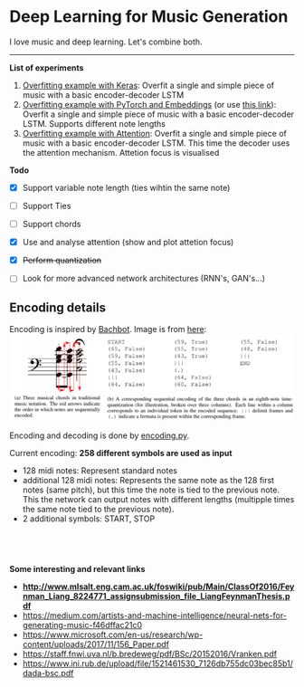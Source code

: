 # Deep Learning for Music Generation
I love music and deep learning. Let's combine both.

---
**List of experiments**
1. [Overfitting example with Keras](01_Overfitting_Simple_Song.ipynb): Overfit a single and simple piece of music with a basic encoder-decoder LSTM
2. [Overfitting example with PyTorch and Embeddings](https://nbviewer.jupyter.org/github/sorgmi/deeplearning_music_generation/blob/master/02_Overfitting_PyTorch_Embeddings.ipynb) (or use [this link](02_Overfitting_PyTorch_Embeddings.ipynb)): Overfit a single and simple piece of music with a basic encoder-decoder LSTM. Supports different note lengths
3. [Overfitting example with Attention](https://nbviewer.jupyter.org/github/sorgmi/deeplearning_music_generation/blob/master/03_Overfitting_PyTorch_Attention.ipynb): Overfit a single and simple piece of music with a basic encoder-decoder LSTM. This time the decoder uses the attention mechanism. Attetion focus is visualised



**Todo**
- [x] Support variable note length (ties wihtin the same note)
- [ ] Support Ties
- [ ] Support chords
- [x] Use and analyse attention (show and plot attetion focus)
- [x] ~~Perform quantization~~
- [ ] Look for more advanced network architectures (RNN's, GAN's...)


## Encoding details
Encoding is inspired by [Bachbot](https://github.com/feynmanliang/bachbot). Image is from [here](https://www.microsoft.com/en-us/research/wp-content/uploads/2017/11/156_Paper.pdf): 
![Encoding from Bachbot](images/bachbot_encoding.PNG)

Encoding and decoding is done by [encoding.py](pytorchmodels/encoding.py).

Current encoding: **258 different symbols are used as input**
- 128 midi notes: Represent standard notes
- additional 128 midi notes: Represents the same note as the 128 first notes (same pitch), but this time the note is tied to the previous note. This the network can output notes with different lengths (multipple times the same note tied to the previous note).
- 2 additional symbols: START, STOP



&nbsp;
---
**Some interesting and relevant links**
* **http://www.mlsalt.eng.cam.ac.uk/foswiki/pub/Main/ClassOf2016/Feynman_Liang_8224771_assignsubmission_file_LiangFeynmanThesis.pdf**
* https://medium.com/artists-and-machine-intelligence/neural-nets-for-generating-music-f46dffac21c0
* https://www.microsoft.com/en-us/research/wp-content/uploads/2017/11/156_Paper.pdf
* https://staff.fnwi.uva.nl/b.bredeweg/pdf/BSc/20152016/Vranken.pdf
* https://www.ini.rub.de/upload/file/1521461530_7126db755dc03bec85b1/dada-bsc.pdf